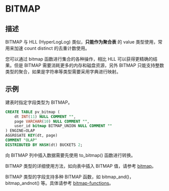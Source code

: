 # BITMAP

## 描述

BITMAP 与 HLL (HyperLogLog) 类似，**只能作为聚合表** 的 value 类型使用，常用来加速 count distinct 的去重计数使用。

您可以通过 bitmap 函数进行集合的各种操作，相比 HLL 可以获得更精确的结果。但是 BITMAP 需要消耗更多的内存和磁盘资源，另外 BITMAP 只能支持整数类型的聚合，如果是字符串等类型需要采用字典进行映射。

## 示例

建表时指定字段类型为 BITMAP。

```sql
CREATE TABLE pv_bitmap (
    dt INT(11) NULL COMMENT "",
    page VARCHAR(10) NULL COMMENT "",
    user_id bitmap BITMAP_UNION NULL COMMENT ""
) ENGINE=OLAP
AGGREGATE KEY(dt, page)
COMMENT "OLAP"
DISTRIBUTED BY HASH(dt) BUCKETS 2;
```

向 BITMAP 列中插入数据需要先使用 to_bitmap() 函数进行转换。

BITMAP 类型的详细使用方法，如向表中插入 BITMAP 值，请参考 [bitmap](../../sql-functions/aggregate-functions/bitmap.md)。

BITMAP 类型的字段支持多种 BITMAP 函数，如 bitmap_and()，bitmap_andnot() 等。具体请参考 [bitmap-functions](../../sql-functions/bitmap-functions/bitmap_and.md)。
